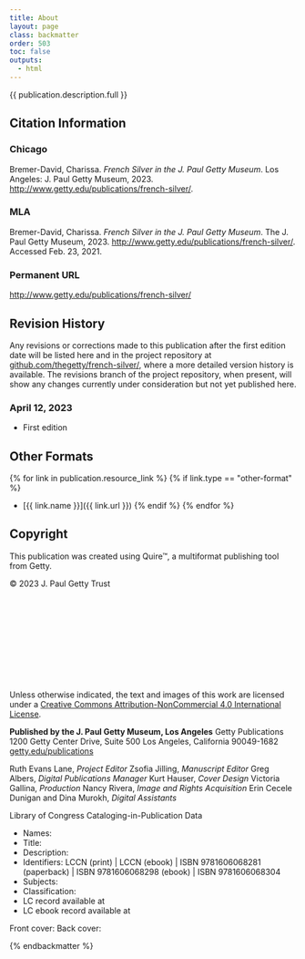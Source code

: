 ```yaml
---
title: About
layout: page
class: backmatter
order: 503
toc: false
outputs:
  - html
---
```


{{ publication.description.full }}

## Citation Information

### Chicago

Bremer-David, Charissa. *French Silver in the J. Paul Getty Museum*. Los Angeles: J. Paul Getty Museum, 2023. http://www.getty.edu/publications/french-silver/.

### MLA

Bremer-David, Charissa. *French Silver in the J. Paul Getty Museum*. The J. Paul Getty Museum, 2023. http://www.getty.edu/publications/french-silver/. Accessed <span class="cite-current-date">Feb. 23, 2021</span>.

### Permanent URL

http://www.getty.edu/publications/french-silver/

## Revision History

Any revisions or corrections made to this publication after the first edition date will be listed here and in the project repository at [github.com/thegetty/french-silver/](https://github.com/thegetty/french-silver/), where a more detailed version history is available. The revisions branch of the project repository, when present, will show any changes currently under consideration but not yet published here.

### April 12, 2023

  - First edition

## Other Formats

{% for link in publication.resource_link %}
{% if link.type == "other-format" %}
- [{{ link.name }}]({{ link.url }})
{% endif %}
{% endfor %}

## Copyright

This publication was created using Quire™, a multiformat publishing tool from Getty.

© 2023 J. Paul Getty Trust


<svg class="quire-copyright__icon">
<switch>
  <use xlink:href="#cc"></use>
</switch>
<switch>
  <use xlink:href="#cc-by"></use>
</switch>
<switch>
  <use xlink:href="#cc-by-nc"></use>
  <foreignObject width="135" height="30">
      <img src="../img/icons/cc-by-nc.png" alt="CC BY-NC" />
  </foreignObject>
</switch>
</svg>


Unless otherwise indicated, the text and images of this work are licensed under a [Creative Commons Attribution-NonCommercial 4.0 International License](https://creativecommons.org/licenses/by-nc/4.0/).

**Published by the J. Paul Getty Museum, Los Angeles**
Getty Publications
1200 Getty Center Drive, Suite 500
Los Angeles, California 90049-1682
[getty.edu/publications](http://www.getty.edu/publications/)

Ruth Evans Lane, *Project Editor*
Zsofia Jilling, *Manuscript Editor*
Greg Albers, *Digital Publications Manager*
Kurt Hauser, *Cover Design*
Victoria Gallina, *Production*
Nancy Rivera, *Image and Rights Acquisition*
Erin Cecele Dunigan and Dina Murokh, *Digital Assistants*

<div class="cip-data">

Library of Congress Cataloging-in-Publication Data

- Names:
- Title:
- Description:
- Identifiers: LCCN  (print) | LCCN (ebook) | ISBN
   9781606068281 (paperback) | ISBN 9781606068298 (ebook) | ISBN
   9781606068304
- Subjects:
- Classification:
- LC record available at
- LC ebook record available at

</div>

Front cover:
Back cover:

{% endbackmatter %}

